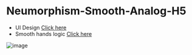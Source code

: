 # Neumorphism-Smooth-Analog-H5
- UI Design [Click here](https://www.youtube.com/watch?v=6e1KSjWp-qA)
- Smooth hands logic [Click here](https://codepen.io/rkosak/pen/mwyRLK)

![image](https://github.com/Ashuai-jpg/Neumorphism-Smooth-Analog-H5/assets/65062031/009a40fd-784c-4341-8f1c-f0a1b68f61d1)

